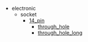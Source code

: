 * electronic
  * socket
    * [14_pin](electronic/socket/14_pin)
      * [through_hole](electronic/socket/14_pin/through_hole)
      * [through_hole_long](electronic/socket/14_pin/through_hole/through_hole_long)
